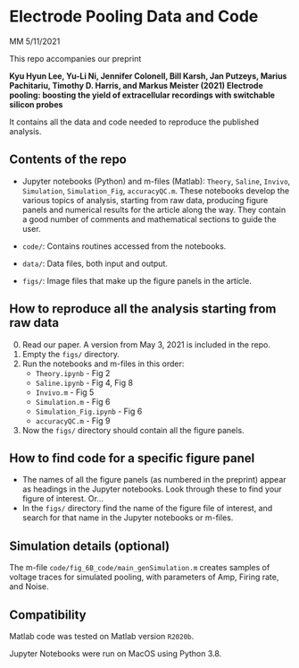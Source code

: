 # Electrode Pooling Data and Code

MM 5/11/2021

This repo accompanies our preprint

**Kyu Hyun Lee, Yu-Li Ni, Jennifer Colonell, Bill Karsh, Jan Putzeys, Marius Pachitariu, Timothy D. Harris, and Markus Meister (2021) Electrode pooling: boosting the yield of extracellular recordings with switchable silicon probes**

It contains all the data and code needed to reproduce the published analysis.

## Contents of the repo
- Jupyter notebooks (Python) and m-files (Matlab): `Theory`, `Saline`, `Invivo`, `Simulation`, `Simulation_Fig`, `accuracyQC.m`. These notebooks develop the various topics of analysis, starting from raw data, producing figure panels and numerical results for the article along the way. They contain a good number of comments and mathematical sections to guide the user. 

- `code/`: Contains routines accessed from the notebooks.

- `data/`: Data files, both input and output. 

- `figs/`: Image files that make up the figure panels in the article.

## How to reproduce all the analysis starting from raw data

0. Read our paper. A version from May 3, 2021 is included in the repo.   
1. Empty the `figs/` directory.
3. Run the notebooks and m-files in this order: 
	* `Theory.ipynb` - Fig 2
	* `Saline.ipynb` - Fig 4, Fig 8
	* `Invivo.m` - Fig 5
	* `Simulation.m` - Fig 6
	* `Simulation_Fig.ipynb` - Fig 6
	* `accuracyQC.m` - Fig 9
4. Now the `figs/` directory should contain all the figure panels. 

## How to find code for a specific figure panel
- The names of all the figure panels (as numbered in the preprint) appear as headings in the Jupyter notebooks. Look through these to find your figure of interest. Or...
- In the `figs/` directory find the name of the figure file of interest, and search for that name in the Jupyter notebooks or m-files.

## Simulation details (optional) 
The m-file `code/fig_6B_code/main_genSimulation.m` creates samples of voltage traces for simulated pooling, with parameters of Amp, Firing rate, and Noise.

## Compatibility 
Matlab code was tested on Matlab version `R2020b`.

Jupyter Notebooks were run on MacOS using Python 3.8.


